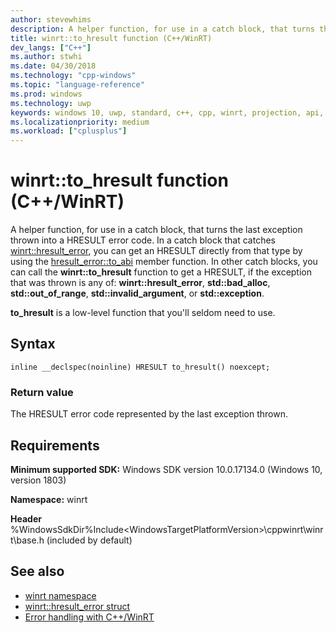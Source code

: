 ```yaml
---
author: stevewhims
description: A helper function, for use in a catch block, that turns the last exception thrown into a HRESULT error code.
title: winrt::to_hresult function (C++/WinRT)
dev_langs: ["C++"]
ms.author: stwhi
ms.date: 04/30/2018
ms.technology: "cpp-windows"
ms.topic: "language-reference"
ms.prod: windows
ms.technology: uwp
keywords: windows 10, uwp, standard, c++, cpp, winrt, projection, api, reference, check, throw, catch, exception, HRESULT, error, code
ms.localizationpriority: medium
ms.workload: ["cplusplus"]
---
```


# winrt::to_hresult function (C++/WinRT)
A helper function, for use in a catch block, that turns the last exception thrown into a HRESULT error code. In a catch block that catches [winrt::hresult_error](hresult-error.md), you can get an HRESULT directly from that type by using the [hresult_error::to_abi](hresult-error.md#hresulterrortoabi-function) member function. In other catch blocks, you can call the **winrt::to_hresult** function to get a HRESULT, if the exception that was thrown is any of: **winrt::hresult_error**, **std::bad_alloc**, **std::out_of_range**, **std::invalid_argument**, or **std::exception**.

**to_hresult** is a low-level function that you'll seldom need to use.

## Syntax
```cppwinrt
inline __declspec(noinline) HRESULT to_hresult() noexcept;
```

### Return value
The HRESULT error code represented by the last exception thrown.

## Requirements
**Minimum supported SDK:** Windows SDK version 10.0.17134.0 (Windows 10, version 1803)

**Namespace:** winrt

**Header** %WindowsSdkDir%Include\<WindowsTargetPlatformVersion>\cppwinrt\winrt\base.h (included by default)

## See also 
* [winrt namespace](../winrt.md)
* [winrt::hresult_error struct](hresult-error.md)
* [Error handling with C++/WinRT](/windows/uwp/cpp-and-winrt-apis/error-handling)
